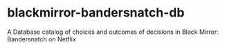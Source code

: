 # blackmirror-bandersnatch-db
A Database catalog of choices and outcomes of decisions in Black Mirror: Bandersnatch on Netflix
